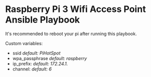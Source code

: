 # Raspberry Pi 3 Wifi Access Point Ansible Playbook

It's recommended to reboot your pi after running this playbook.

Custom variables:

* ssid _default: PiHotSpot_
* wpa_passphrase _default: raspberry_ 
* ip_prefix: _default: 172.24.1._
* channel: _default: 6_